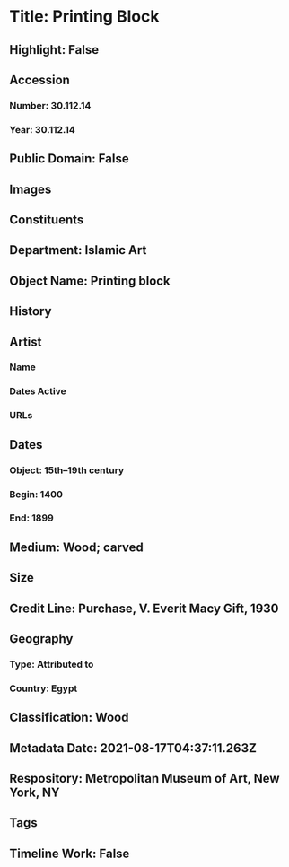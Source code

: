 # Title: Printing Block
## Highlight: False
## Accession
### Number: 30.112.14
### Year: 30.112.14
## Public Domain: False
## Images
## Constituents
## Department: Islamic Art
## Object Name: Printing block
## History
## Artist
### Name
### Dates Active
### URLs
## Dates
### Object: 15th–19th century
### Begin: 1400
### End: 1899
## Medium: Wood; carved
## Size
## Credit Line: Purchase, V. Everit Macy Gift, 1930
## Geography
### Type: Attributed to
### Country: Egypt
## Classification: Wood
## Metadata Date: 2021-08-17T04:37:11.263Z
## Respository: Metropolitan Museum of Art, New York, NY
## Tags
## Timeline Work: False